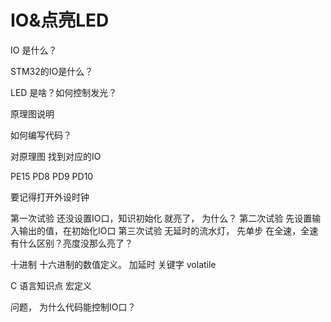 # IO&点亮LED

IO 是什么？

STM32的IO是什么？

LED 是啥？如何控制发光？

原理图说明

如何编写代码？

对原理图 找到对应的IO

PE15 PD8 PD9 PD10

要记得打开外设时钟

第一次试验 还没设置IO口，知识初始化 就亮了， 为什么？
第二次试验 先设置输入输出的值，在初始化IO口
第三次试验 无延时的流水灯， 先单步 在全速，全速有什么区别？亮度没那么亮了？

十进制  十六进制的数值定义。
加延时  关键字 volatile



C 语言知识点 宏定义

问题， 为什么代码能控制IO口？